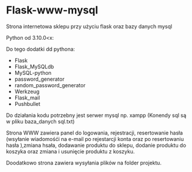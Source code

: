 # Flask-www-mysql
Strona internetowa sklepu przy użyciu flask oraz bazy danych mysql

Python od 3.10.0<x:

Do tego dodatki dd pythona:
		<ul>
      <li>Flask</li>
      <li>Flask_MySQLdb</li>
      <li>MySQL-python</li>
      <li>password_generator</li>
      <li>random_password_generator</li>
      <li>Werkzeug</li>
      <li>Flask_mail</li>
      <li>Pushbullet</li>
	</ul>
	
Do działania kodu potrzebny jest serwer mysql np. xampp (Konendy sql są w pliku baza_danych sql.txt)

Strona WWW zawiera panel do logowania, rejestracji, resertowanie hasła (wsyłanie wiadomośći na e-mail po rejestarcji konta oraz po resertowaniu hasła ),zmiana hsała, dodawanie produktu do sklepu, dodanie produktu do koszyka oraz zmiana i usunięcie produktu z koszyku.

Doodatkowo strona zawiera wysyłania plików na folder projektu.

